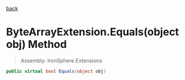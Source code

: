 ﻿

[back](/IronSphere.Extensions/types/ByteArrayExtension)

# ByteArrayExtension.Equals(object obj) Method

> Assembly: IronSphere.Extensions

```csharp
public virtual bool Equals(object obj)
```



 